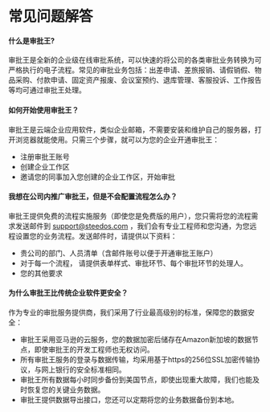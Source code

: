# 常见问题解答

#### 什么是审批王?

审批王是全新的企业级在线审批系统，可以快速的将公司的各类审批业务转换为可严格执行的电子流程。常见的审批业务包括：出差申请、差旅报销、请假销假、物品采购、付款申请、固定资产报废、会议室预约、退库管理、客服投诉、工作报告等均可通过审批王处理。

#### 如何开始使用审批王？

审批王是云端企业应用软件，类似企业邮箱，不需要安装和维护自己的服务器，打开浏览器就能使用。只需三个步骤，就可以为您的企业开通审批王：

- 注册审批王账号
- 创建企业工作区
- 邀请您的同事加入您创建的企业工作区，开始审批

#### 我想在公司内推广审批王，但是不会配置流程怎么办？

审批王提供免费的流程实施服务（即使您是免费版的用户），您只需将您的流程需求发送邮件到 support@steedos.com ，我们会有专业工程师和您沟通，为您远程设置您的业务流程。发送邮件时，请提供以下资料：

- 贵公司的部门、人员清单（含邮件账号以便于开通审批王账户）
- 对于每一个流程， 请提供表单样式、审批环节、每个审批环节的处理人。
- 您的其他要求

#### 为什么审批王比传统企业软件更安全？

作为专业的审批服务提供商，我们采用了行业最高级别的标准，保障您的数据安全：

- 审批王采用亚马逊的云服务，您的数据加密后储存在Amazon新加坡的数据节点，即使审批王的开发工程师也无权访问。
- 所有审批王服务的登录与数据传输，均采用基于https的256位SSL加密传输协议，与网上银行的安全标准相同。
- 审批王所有数据每小时同步备份到美国节点，即使出现重大故障，我们也能及时恢复您的关键业务数据。
- 审批王提供数据导出接口，您还可以定期将您的业务数据备份到本地。
